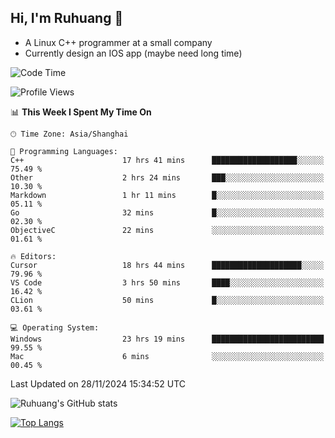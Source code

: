 ## Hi, I'm Ruhuang 👋

- A Linux C++ programmer at a small company
- Currently design an IOS app (maybe need long time)

<!--START_SECTION:waka-->
![Code Time](http://img.shields.io/badge/Code%20Time-190%20hrs%2015%20mins-blue)

![Profile Views](http://img.shields.io/badge/Profile%20Views-6-blue)

📊 **This Week I Spent My Time On** 

```text
🕑︎ Time Zone: Asia/Shanghai

💬 Programming Languages: 
C++                      17 hrs 41 mins      ███████████████████░░░░░░   75.49 % 
Other                    2 hrs 24 mins       ███░░░░░░░░░░░░░░░░░░░░░░   10.30 % 
Markdown                 1 hr 11 mins        █░░░░░░░░░░░░░░░░░░░░░░░░   05.11 % 
Go                       32 mins             █░░░░░░░░░░░░░░░░░░░░░░░░   02.30 % 
ObjectiveC               22 mins             ░░░░░░░░░░░░░░░░░░░░░░░░░   01.61 % 

🔥 Editors: 
Cursor                   18 hrs 44 mins      ████████████████████░░░░░   79.96 % 
VS Code                  3 hrs 50 mins       ████░░░░░░░░░░░░░░░░░░░░░   16.42 % 
CLion                    50 mins             █░░░░░░░░░░░░░░░░░░░░░░░░   03.61 % 

💻 Operating System: 
Windows                  23 hrs 19 mins      █████████████████████████   99.55 % 
Mac                      6 mins              ░░░░░░░░░░░░░░░░░░░░░░░░░   00.45 % 
```


 Last Updated on 28/11/2024 15:34:52 UTC
<!--END_SECTION:waka-->

![Ruhuang's GitHub stats](https://github-readme-stats.vercel.app/api?username=ruhuang2001&count_private=true&hide_title=true&show_icons=true&theme=vue)

[![Top Langs](https://github-readme-stats.vercel.app/api/top-langs/?username=ruhuang2001&layout=compact)](https://github.com/anuraghazra/github-readme-stats)
